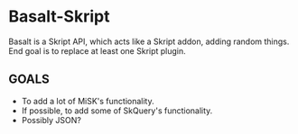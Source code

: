 # Basalt-Skript
Basalt is a Skript API, which acts like a Skript addon, adding random things. End goal is to replace at least one Skript plugin.

## GOALS
* To add a lot of MiSK's functionality.
* If possible, to add some of SkQuery's functionality.
* Possibly JSON?
